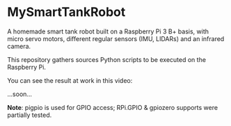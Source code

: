 # MySmartTankRobot

A homemade smart tank robot built on a Raspberry Pi 3 B+ basis, with micro servo motors, different regular sensors (IMU, LIDARs) and an infrared camera.

This repository gathers sources Python scripts to be executed on the Raspberry Pi.

You can see the result at work in this video:

...soon...

**Note**:  pigpio is used for GPIO access; RPi.GPIO & gpiozero supports were partially tested.